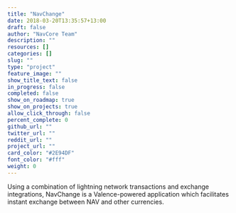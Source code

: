 ```yaml
---
title: "NavChange"
date: 2018-03-20T13:35:57+13:00
draft: false
author: "NavCore Team"
description: ""
resources: []
categories: []
slug: ""
type: "project"
feature_image: ""
show_title_text: false
in_progress: false
completed: false
show_on_roadmap: true
show_on_projects: true
allow_click_through: false
percent_complete: 0
github_url: ""
twitter_url: ""
reddit_url: ""
project_url: ""
card_color: "#2E94DF"
font_color: "#fff"
weight: 0
---
```


Using a combination of lightning network transactions and exchange integrations, NavChange is a Valence-powered application which facilitates instant exchange between NAV and other currencies.
<!--more-->
